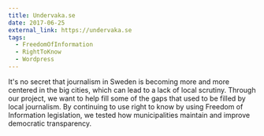 ```yaml
---
title: Undervaka.se
date: 2017-06-25
external_link: https://undervaka.se
tags:
  - FreedomOfInformation
  - RightToKnow
  - Wordpress
---
```


It's no secret that journalism in Sweden is becoming more and more centered in the big cities, which can lead to a lack of local scrutiny. Through our project, we want to help fill some of the gaps that used to be filled by local journalism. By continuing to use right to know by using Freedom of Information legislation, we tested how municipalities maintain and improve democratic transparency.

<!--more-->
